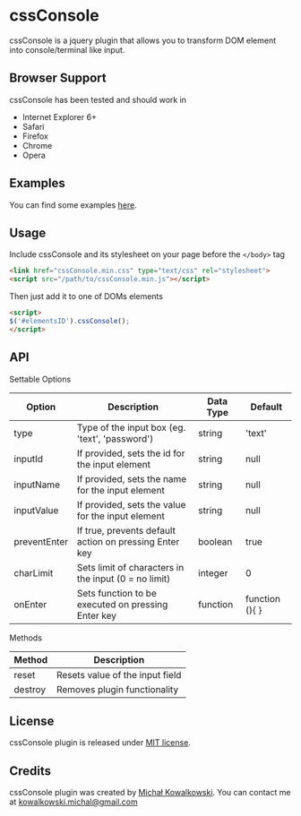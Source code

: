 cssConsole
========
cssConsole is a jquery plugin that allows you to transform DOM element into console/terminal like input.

Browser Support
--------

cssConsole has been tested and should work in
- Internet Explorer 6+
- Safari
- Firefox
- Chrome
- Opera

Examples
--------

You can find some examples [here](http://www.michalkowalkowski.com/cssConsole).

Usage
--------

Include cssConsole and its stylesheet on your page before the `</body>` tag

```html
<link href="cssConsole.min.css" type="text/css" rel="stylesheet">
<script src="/path/to/cssConsole.min.js"></script>
```
  			
Then just add it to one of DOMs elements

```html
<script>
$('#elementsID').cssConsole();
</script>
```			


API
--------
Settable Options

<table summary="Properties" width="100%">
<thead>
<tr>
<th>Option</th>
<th>Description</th>
<th>Data Type</th>
<th>Default</th>
</tr>
</thead>
<tbody>
<tr>
<td>type</td>
<td>Type of the input box (eg. 'text', 'password')</td>
<td>string</td>
<td>'text'</td>
</tr>						
<tr>
<td>inputId</td>
<td>If provided, sets the id for the input element</td>
<td>string</td>
<td>null</td>
</tr>						
<tr>
<td>inputName</td>
<td>If provided, sets the name for the input element</td>
<td>string</td>
<td>null</td>
</tr>						
<tr>
<td>inputValue</td>
<td>If provided, sets the value for the input element</td>
<td>string</td>
<td>null</td>
</tr>						
<tr>
<td>preventEnter</td>
<td>If true, prevents default action on pressing Enter key</td>
<td>boolean</td>
<td>true</td>
</tr>							
<tr>
<td>charLimit</td>
<td>Sets limit of characters in the input (0 = no limit)</td>
<td>integer</td>
<td>0</td>
</tr>						
<tr class="last">
<td>onEnter</td>
<td>Sets function to be executed on pressing Enter key</td>
<td>function</td>
<td>function (){ } </td>
</tr>
</tbody>
</table>

Methods

<table summary="Methods" width="100%">
<thead>
<tr>
<th>Method</th>
<th>Description</th>
</tr>
</thead>
<tbody>
<tr>
<td>reset</td>
<td>Resets value of the input field</td>
</tr>						
<tr class="last">
<td>destroy</td>
<td>Removes plugin functionality</td>
</tr>						
</tbody>
</table>
				
License
-------
cssConsole plugin is released under [MIT license](http://opensource.org/licenses/mit-license.php).

Credits
-------
cssConsole plugin was created by [Michał Kowalkowski](https://github.com/michalkow). You can contact me at [kowalkowski.michal@gmail.com](mailto:kowalkowski.michal@gmail.com)

